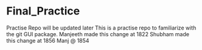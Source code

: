 # Final_Practice
Practise Repo will be updated later
This is a practise repo to familiarize with the git GUI package.
Manjeeth made this change at 1822
Shubham made this change at 1856
Manj @ 1854
